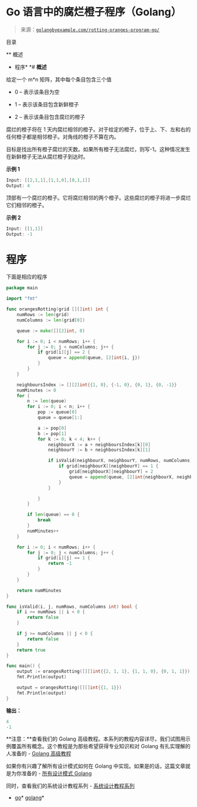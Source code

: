 <!--yml

分类：未分类

日期：2024-10-13 06:50:36

-->

# Go 语言中的腐烂橙子程序（Golang）

> 来源：[`golangbyexample.com/rotting-oranges-program-go/`](https://golangbyexample.com/rotting-oranges-program-go/)

目录

**   概述

+   程序*  *# **概述**

给定一个 m*n 矩阵，其中每个条目包含三个值

+   0 – 表示该条目为空

+   1 – 表示该条目包含新鲜橙子

+   2 – 表示该条目包含腐烂的橙子

腐烂的橙子将在 1 天内腐烂相邻的橙子。对于给定的橙子，位于上、下、左和右的任何橙子都是相邻橙子。对角线的橙子不算在内。

目标是找出所有橙子腐烂的天数。如果所有橙子无法腐烂，则写-1。这种情况发生在新鲜橙子无法从腐烂橙子到达时。

**示例 1**

```go
Input: [[2,1,1],[1,1,0],[0,1,1]]
Output: 4
```

顶部有一个腐烂的橙子。它将腐烂相邻的两个橙子。这些腐烂的橙子将进一步腐烂它们相邻的橙子。

**示例 2**

```go
Input: [[1,1]]
Output: -1
```

# **程序**

下面是相应的程序

```go
package main

import "fmt"

func orangesRotting(grid [][]int) int {
	numRows := len(grid)
	numColumns := len(grid[0])

	queue := make([][2]int, 0)

	for i := 0; i < numRows; i++ {
		for j := 0; j < numColumns; j++ {
			if grid[i][j] == 2 {
				queue = append(queue, [2]int{i, j})
			}
		}
	}

	neighboursIndex := [][2]int{{1, 0}, {-1, 0}, {0, 1}, {0, -1}}
	numMinutes := 0
	for {
		n := len(queue)
		for i := 0; i < n; i++ {
			pop := queue[0]
			queue = queue[1:]

			a := pop[0]
			b := pop[1]
			for k := 0; k < 4; k++ {
				neighbourX := a + neighboursIndex[k][0]
				neighbourY := b + neighboursIndex[k][1]

				if isValid(neighbourX, neighbourY, numRows, numColumns) {
					if grid[neighbourX][neighbourY] == 1 {
						grid[neighbourX][neighbourY] = 2
						queue = append(queue, [2]int{neighbourX, neighbourY})
					}
				}

			}
		}

		if len(queue) == 0 {
			break
		}
		numMinutes++
	}

	for i := 0; i < numRows; i++ {
		for j := 0; j < numColumns; j++ {
			if grid[i][j] == 1 {
				return -1
			}
		}
	}

	return numMinutes
}

func isValid(i, j, numRows, numColumns int) bool {
	if i >= numRows || i < 0 {
		return false
	}

	if j >= numColumns || j < 0 {
		return false
	}
	return true
}

func main() {
	output := orangesRotting([][]int{{2, 1, 1}, {1, 1, 0}, {0, 1, 1}})
	fmt.Println(output)

	output = orangesRotting([][]int{{1, 1}})
	fmt.Println(output)
}
```

**输出：**

```go
4
-1
```

**注意：**查看我们的 Golang 高级教程。本系列的教程内容详尽，我们试图用示例覆盖所有概念。这个教程是为那些希望获得专业知识和对 Golang 有扎实理解的人准备的 - [Golang 高级教程](https://golangbyexample.com/golang-comprehensive-tutorial/)

如果你有兴趣了解所有设计模式如何在 Golang 中实现。如果是的话，这篇文章就是为你准备的 - [所有设计模式 Golang](https://golangbyexample.com/all-design-patterns-golang/)

同时，查看我们的系统设计教程系列 - [系统设计教程系列](https://techbyexample.com/system-design-questions/)

+   [go](https://golangbyexample.com/tag/go/)*   [golang](https://golangbyexample.com/tag/golang/)*
